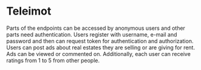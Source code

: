 # Teleimot
Parts of the endpoints can be accessed by anonymous users and other parts need authentication. Users register with username, e-mail and password and then can request token for authentication and authorization. Users can post ads about real estates they are selling or are giving for rent. Ads can be viewed or commented on. Additionally, each user can receive ratings from 1 to 5 from other people. 
